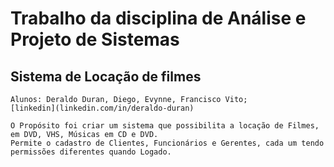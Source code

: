 # Trabalho da disciplina de Análise e Projeto de Sistemas
## Sistema de Locação de filmes 
```
Alunos: Deraldo Duran, Diego, Evynne, Francisco Vito;
[linkedin](linkedin.com/in/deraldo-duran)
```
```
O Propósito foi criar um sistema que possibilita a locação de Filmes, em DVD, VHS, Músicas em CD e DVD.
Permite o cadastro de Clientes, Funcionários e Gerentes, cada um tendo permissões diferentes quando Logado.
```

